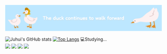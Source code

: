 ![Duck Walking](duck.png "A duck walking")

![Juhui's GitHub stats](https://github-readme-stats.vercel.app/api?username=eggzuxi&show_icons=true&theme=transparent&count_private=true&card_width=300&line_height=20&hide_rank=true)
[![Top Langs](https://github-readme-stats.vercel.app/api/top-langs/?username=eggzuxi&layout=compact&card_width=300)](https://github.com/anuraghazra/github-readme-stats)
💻Studying...<br />
<img src="https://img.shields.io/badge/React-61DAFB?style=flat-square&logo=React&logoColor=white"/>
<img src="https://img.shields.io/badge/Next.js-000000?style=flat-square&logo=Next.js&logoColor=white"/>
<img src="https://img.shields.io/badge/Vue.js-4FC08D?style=flat-square&logo=Vue.js&logoColor=white"/>
<img src="https://img.shields.io/badge/Spring Boot-6DB33F?style=flat-square&logo=Spring Boot&logoColor=white"/>

<!--
**eggzuxi/eggzuxi** is a ✨ _special_ ✨ repository because its `README.md` (this file) appears on your GitHub profile.

Here are some ideas to get you started:

- 🔭 I’m currently working on ...
- 🌱 I’m currently learning ...
- 👯 I’m looking to collaborate on ...
- 🤔 I’m looking for help with ...
- 💬 Ask me about ...
- 📫 How to reach me: ...
- 😄 Pronouns: ...
- ⚡ Fun fact: ...
-->
